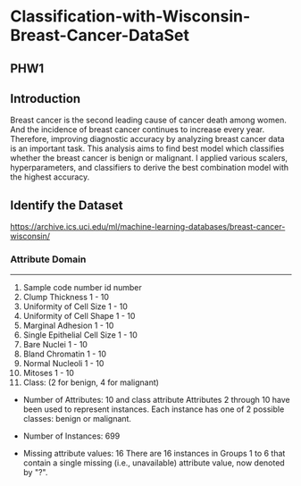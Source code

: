 # Classification-with-Wisconsin-Breast-Cancer-DataSet
## PHW1

## Introduction 
Breast cancer is the second leading cause of cancer death among women. And the incidence of breast cancer continues to increase every year. Therefore, improving diagnostic accuracy by analyzing breast cancer data is an important task. This analysis aims to find best model which classifies whether the breast cancer is benign or malignant. I applied various scalers, hyperparameters, and classifiers to derive the best combination model with the highest accuracy.

## Identify the Dataset
https://archive.ics.uci.edu/ml/machine-learning-databases/breast-cancer-wisconsin/

###  Attribute                     Domain
   -- -----------------------------------------
   1. Sample code number            id number
   2. Clump Thickness               1 - 10
   3. Uniformity of Cell Size       1 - 10
   4. Uniformity of Cell Shape      1 - 10
   5. Marginal Adhesion             1 - 10
   6. Single Epithelial Cell Size   1 - 10
   7. Bare Nuclei                   1 - 10
   8. Bland Chromatin               1 - 10
   9. Normal Nucleoli               1 - 10
  10. Mitoses                       1 - 10
  11. Class:                        (2 for benign, 4 for malignant)

- Number of Attributes: 10 and class attribute
Attributes 2 through 10 have been used to represent instances. Each instance has one of 2 possible classes: benign or malignant.

- Number of Instances: 699 
- Missing attribute values: 16
    There are 16 instances in Groups 1 to 6 that contain a single missing 
    (i.e., unavailable) attribute value, now denoted by "?".
